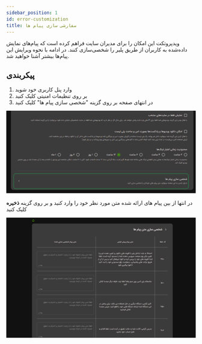 ```yaml
---
sidebar_position: 1
id: error-customization
title: سفارشی سازی پیام ها
---
```


ویدپروتکت این امکان را برای مدیران سایت فراهم کرده است که پیام‌های نمایش داده‌شده به کاربران از طریق پلیر را شخصی‌سازی
کنند. در ادامه با نحوه ویرایش این پیام‌ها بیشتر آشنا خواهید شد.

## پیکربندی

1. وارد پنل کاربری خود شوید
2. بر روی تنظیمات امنیتی کلیک کنید
3. در انتهای صفحه بر روی گزینه "شخصی سازی پیام ها" کلیک کنید

![سرویس VOD ویدپروتکت، محافظ دوره‌های آموزشی شما در برابر سرقت](./img/01.png)

در انتها از بین پیام های ارائه شده متن مورد نظر خود را وارد کنید و بر روی گزینه **ذخیره** کلیک کنید

![هاست استریم ویدیو ویدپروتکت، محافظ دوره‌های آموزشی شما در برابر سرقت](./img/02.png) 